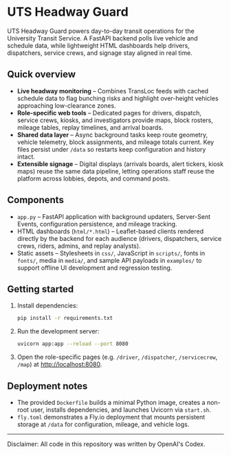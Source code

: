 # UTS Headway Guard

UTS Headway Guard powers day-to-day transit operations for the University Transit Service. A FastAPI backend polls live vehicle and schedule data, while lightweight HTML dashboards help drivers, dispatchers, service crews, and signage stay aligned in real time.

## Quick overview
- **Live headway monitoring** – Combines TransLoc feeds with cached schedule data to flag bunching risks and highlight over-height vehicles approaching low-clearance zones.
- **Role-specific web tools** – Dedicated pages for drivers, dispatch, service crews, kiosks, and investigators provide maps, block rosters, mileage tables, replay timelines, and arrival boards.
- **Shared data layer** – Async background tasks keep route geometry, vehicle telemetry, block assignments, and mileage totals current. Key files persist under `/data` so restarts keep configuration and history intact.
- **Extensible signage** – Digital displays (arrivals boards, alert tickers, kiosk maps) reuse the same data pipeline, letting operations staff reuse the platform across lobbies, depots, and command posts.

## Components
- `app.py` – FastAPI application with background updaters, Server-Sent Events, configuration persistence, and mileage tracking.
- HTML dashboards (`html/*.html`) – Leaflet-based clients rendered directly by the backend for each audience (drivers, dispatchers, service crews, riders, admins, and replay analysts).
- Static assets – Stylesheets in `css/`, JavaScript in `scripts/`, fonts in `fonts/`, media in `media/`, and sample API payloads in `examples/` to support offline UI development and regression testing.

## Getting started
1. Install dependencies:
   ```bash
   pip install -r requirements.txt
   ```
2. Run the development server:
   ```bash
   uvicorn app:app --reload --port 8080
   ```
3. Open the role-specific pages (e.g. `/driver`, `/dispatcher`, `/servicecrew`, `/map`) at <http://localhost:8080>.

## Deployment notes
- The provided `Dockerfile` builds a minimal Python image, creates a non-root user, installs dependencies, and launches Uvicorn via `start.sh`.
- `fly.toml` demonstrates a Fly.io deployment that mounts persistent storage at `/data` for configuration, mileage, and vehicle logs.

---

Disclaimer: All code in this repository was written by OpenAI's Codex.
